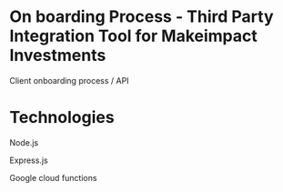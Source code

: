 # On boarding Process - Third Party Integration Tool  for Makeimpact Investments

Client onboarding process / API


# Technologies

 Node.js 
 
 Express.js
 
 Google cloud functions 



